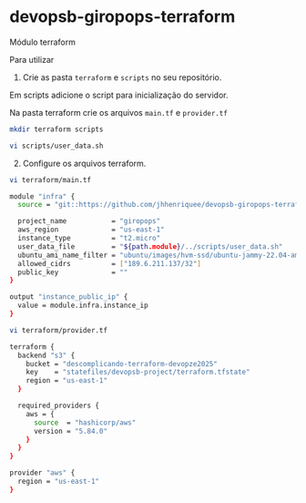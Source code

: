 # devopsb-giropops-terraform
Módulo terraform

Para utilizar
1. Crie as pasta `terraform` e `scripts` no seu repositório.

Em scripts adicione o script para inicialização do servidor.

Na pasta terraform crie os arquivos `main.tf` e `provider.tf`

```bash
mkdir terraform scripts
```

```bash
vi scripts/user_data.sh
```

2. Configure os arquivos terraform. 

```bash
vi terraform/main.tf
```
```bash
module "infra" {
  source = "git::https://github.com/jhhenriquee/devopsb-giropops-terraform.git?ref=v1.0.0"

  project_name           = "giropops"
  aws_region             = "us-east-1"
  instance_type          = "t2.micro"
  user_data_file         = "${path.module}/../scripts/user_data.sh"
  ubuntu_ami_name_filter = "ubuntu/images/hvm-ssd/ubuntu-jammy-22.04-amd64-server-*"
  allowed_cidrs          = ["189.6.211.137/32"]
  public_key             = ""
}

output "instance_public_ip" {
  value = module.infra.instance_ip
}
```
```bash
vi terraform/provider.tf
```
```bash
terraform {
  backend "s3" {
    bucket = "descomplicando-terraform-devopze2025"
    key    = "statefiles/devopsb-project/terraform.tfstate"
    region = "us-east-1"
  }

  required_providers {
    aws = {
      source  = "hashicorp/aws"
      version = "5.84.0"
    }
  }
}

provider "aws" {
  region = "us-east-1"
}
```